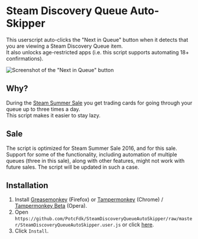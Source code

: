 # Steam Discovery Queue Auto-Skipper
This userscript auto-clicks the "Next in Queue" button when it detects that you are viewing a Steam Discovery Queue item.  
It also unlocks age-restricted apps (i.e. this script supports automating 18+ confirmations).  

![Screenshot of the "Next in Queue" button](https://i.imgur.com/NuCCY8D.png)

## Why?
During the [Steam Summer Sale](http://store.steampowered.com/salefaq/) you get trading cards for going through your queue up to three times a day.  
This script makes it easier to stay lazy.

## Sale
The script is optimized for Steam Summer Sale 2016, and for this sale. Support for some of the functionality, including automation of multiple queues (three in this sale), along with other features, might not work with future sales. The script will be updated in such a case.

## Installation
1. Install [Greasemonkey](https://addons.mozilla.org/en-us/firefox/addon/greasemonkey/) (Firefox) or [Tampermonkey](https://chrome.google.com/webstore/detail/tampermonkey/dhdgffkkebhmkfjojejmpbldmpobfkfo) (Chrome) / [Tampermonkey Beta](https://addons.opera.com/en/extensions/details/tampermonkey-beta/) (Opera).
2. Open `https://github.com/PotcFdk/SteamDiscoveryQueueAutoSkipper/raw/master/SteamDiscoveryQueueAutoSkipper.user.js` or click [here](https://github.com/PotcFdk/SteamDiscoveryQueueAutoSkipper/raw/master/SteamDiscoveryQueueAutoSkipper.user.js).
3. Click `Install`.
